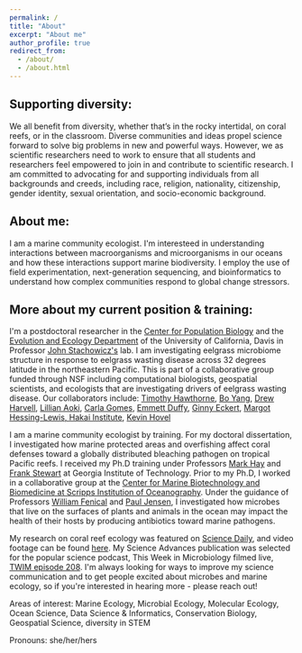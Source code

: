 ```yaml
---
permalink: /
title: "About"
excerpt: "About me"
author_profile: true
redirect_from: 
  - /about/
  - /about.html
---
```

## Supporting diversity:
We all benefit from diversity, whether that’s in the rocky intertidal, on coral reefs, or in the classroom. Diverse communities and ideas propel science forward to solve big problems in new and powerful ways. However, we as scientific researchers need to work to ensure that all students and researchers feel empowered to join in and contribute to scientific research. I am committed to advocating for and supporting individuals from all backgrounds and creeds, including race, religion, nationality, citizenship, gender identity, sexual orientation, and socio-economic background. 

## About me:
I am a marine community ecologist. I'm interesteed in understanding interactions between macroorganisms and microorganisms in our oceans and how these interactions support marine biodiversity. I employ the use of field experimentation, next-generation sequencing, and bioinformatics to understand how complex communities respond to global change stressors.

## More about my current position & training:
I'm a postdoctoral researcher in the [Center for Population Biology](https://cpb.ucdavis.edu/) and the [Evolution and Ecology Department](https://eve.ucdavis.edu/) of the University of California, Davis in Professor [John Stachowicz's](https://stachlab.wordpress.com/) lab.  I am investigating eelgrass microbiome structure in response to eelgrass wasting disease across 32 degrees latitude in the northeastern Pacific. This is part of a collaborative group funded through NSF including computational biologists, geospatial scientists, and ecologists that are investigating drivers of eelgrass wasting disease. Our collaborators include:  [Timothy Hawthorne](http://www.citizensciencegis.org/hawthorne-earns-top-research-honor-at-ucf/), [Bo Yang](https://gis-yang.github.io/), [Drew Harvell](http://www.eeb.cornell.edu/harvell/), [Lillian Aoki](https://lillianaoki.weebly.com/), [Carla Gomes](https://www.cs.cornell.edu/gomes/), [Emmett Duffy](https://marinegeo.si.edu/emmett-duffy), [Ginny Eckert](https://alaskaseagrant.org/about/directory/ginny-eckert/), [Margot Hessing-Lewis, Hakai Institute](https://www.hakai.org/), [Kevin Hovel](http://sci.sdsu.edu/hovel/)

I am a marine community ecologist by training. For my doctoral dissertation, I investigated how marine protected areas and overfishing affect coral defenses toward a globally distributed bleaching pathogen on tropical Pacific reefs. I received my Ph.D training under Professors [Mark Hay](https://ocean.gatech.edu/people/dr-mark-hay) and [Frank Stewart](http://marine-micro.biology.gatech.edu/) at Georgia Institute of Technology. Prior to my Ph.D, I worked in a collaborative group at the [Center for Marine Biotechnology and Biomedicine at Scripps Institution of Oceanography](https://scripps.ucsd.edu/cmbb). Under the guidance of Professors [William Fenical](https://wfenical.scrippsprofiles.ucsd.edu/) and [Paul Jensen](https://pjensen.scrippsprofiles.ucsd.edu/), I investigated how microbes that live on the surfaces of plants and animals in the ocean may impact the health of their hosts by producing antibiotics toward marine pathogens.

My research on coral reef ecology was featured on [Science Daily](https://www.sciencedaily.com/releases/2019/10/191002144239.htm), and video footage can be found [here](https://www.youtube.com/watch?v=Ad9-zN3owyk&feature=youtu.be). My Science Advances publication was selected for the popular science podcast, This Week in Microbiology filmed live, [TWIM episode 208](https://www.microbe.tv/twim/twim-208/). I'm always looking for ways to improve my science communication and to get people excited about microbes and marine ecology, so if you're interested in hearing more - please reach out!

Areas of interest:  Marine Ecology, Microbial Ecology, Molecular Ecology, Ocean Science, Data Science & Informatics, Conservation Biology, Geospatial Science, diversity in STEM

Pronouns: she/her/hers
